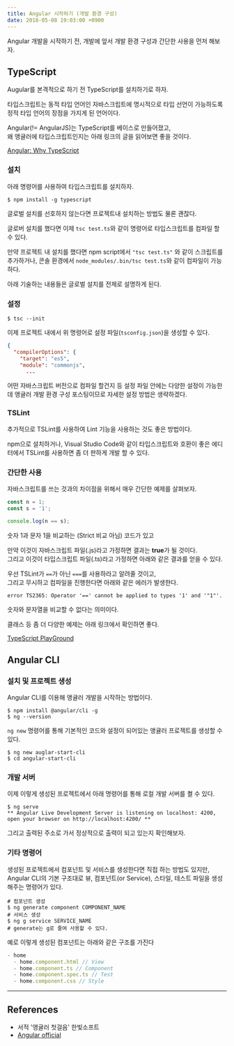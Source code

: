 ```yaml
---
title: Angular 시작하기 (개발 환경 구성)
date: 2018-05-08 19:03:00 +0900
---
```


Angular 개발을 시작하기 전, 개발에 앞서 개발 환경 구성과 간단한 사용을 먼저 해보자.


## TypeScript

Augular를 본격적으로 하기 전 TypeScript를 설치하기로 하자.

타입스크립트는 동적 타입 언어인 자바스크립트에 명시적으로 타입 선언이 가능하도록 정적 타입 언어의 장점을 가지게 된 언어이다.  

Angular(!= AngularJS)는 TypeScript를 베이스로 만들어졌고,  
왜 앵귤러에 타입스크립트인지는 아래 링크의 글을 읽어보면 좋을 것이다.

[Angular: Why TypeScript](https://github.com/not-for-me/til/blob/master/angular2/translations/writing_angular2_in_typescript.md)

### 설치

아래 명령어를 사용하여 타입스크립트를 설치하자.

```shell
$ npm install -g typescript
```

글로벌 설치를 선호하지 않는다면 프로젝트내 설치하는 방법도 물론 괜찮다.

글로버 설치를 했다면 이제 `tsc test.ts`와 같이 명령어로 타입스크립트를 컴파일 할 수 있다.

만약 프로젝트 내 설치를 했다면 npm script에서 `"tsc test.ts"` 와 같이 스크립트를 추가하거나, 
콘솔 환경에서 `node_modules/.bin/tsc test.ts`와 같이 컴파일이 가능하다.

아래 기술하는 내용들은 글로벌 설치를 전제로 설명하게 된다.

### 설정

```shell
$ tsc --init
```

이제 프로젝트 내에서 위 명령어로 설정 파일(`tsconfig.json`)을 생성할 수 있다.

```json
{
  "compilerOptions": {
    "target": "es5",
    "module": "commonjs",
      ...
```

어떤 자바스크립트 버전으로 컴파일 할건지 등 설정 파일 안에는 다양한 설정이 가능한데 앵귤러 개발 환경 구성 포스팅이므로 자세한 설정 방법은 생략하겠다.

### TSLint

추가적으로 TSLint를 사용하여 Lint 기능을 사용하는 것도 좋은 방법이다.

npm으로 설치하거나, Visual Studio Code와 같이 타입스크립트와 호환이 좋은 에디터에서 TSLint를 사용하면 좀 더 판하게 개발 할 수 있다.

### 간단한 사용

자바스크립트를 쓰는 것과의 차이점을 위해서 매우 간단한 예제를 살펴보자.

```javascript
const n = 1;
const s = '1';

console.log(n == s);
```
숫자 1과 문자 1을 비교하는 (Strict 비교 아님) 코드가 있고

만약 이것이 자바스크립트 파일(.js)라고 가정하면 결과는 **true**가 될 것이다.  
그리고 이것이 타입스크립트 파일(.ts)라고 가정하면 아래와 같은 결과를 얻을 수 있다.  

우선 TSLint가 `==`가 아닌 `===`를 사용하라고 알려줄 것이고,  
그리고 무시하고 컴파일을 진행한다면 아래와 같은 에러가 발생한다.

```shell
error TS2365: Operator '==' cannot be applied to types '1' and '"1"'.
```

숫자와 문자열을 비교할 수 없다는 의미이다.

클래스 등 좀 더 다양한 예제는 아래 링크에서 확인하면 좋다.

[TypeScript PlayGround](http://www.typescriptlang.org/play/)







## Angular CLI

### 설치 및 프로젝트 생성

Angular CLI를 이용해 앵귤러 개발을 시작하는 방법이다.

```shell
$ npm install @angular/cli -g
$ ng --version
```

`ng new` 명령어를 통해 기본적인 코드와 설정이 되어있는 앵귤러 프로젝트를 생성할 수 있다.

```shell
$ ng new auglar-start-cli
$ cd angular-start-cli
```

### 개발 서버

이제 이렇게 생성된 프로젝트에서 아래 명령어를 통해 로컬 개발 서버를 켤 수 있다.

```shell
$ ng serve
** Angular Live Development Server is listening on localhost: 4200, open your browser on http://localhost:4200/ **
```

그리고 출력된 주소로 가서 정상적으로 출력이 되고 있는지 확인해보자.

### 기타 명령어

생성된 프로젝트에서 컴포넌트 및 서비스를 생성한다면 직접 하는 방법도 있지만,  
Angular CLI의 기본 구조대로 뷰, 컴포넌트(or Service), 스타일, 테스트 파일을 생성해주는 명령어가 있다.

```shell
# 컴포넌트 생성
$ ng generate component COMPONENT_NAME
# 서비스 생성
$ ng g service SERVICE_NAME
# generate는 g로 줄여 사용할 수 있다.
```

예로 이렇게 생성된 컴포넌트는 아래와 같은 구조를 가진다
```javascript
- home
  - home.component.html // View
  - home.component.ts // Component
  - home.component.spec.ts // Test
  - home.component.css // Style
```

---

## References
- 서적 '앵귤러 첫걸음' 한빛소프트
- [Angular official](https://angular.io/guide/quickstart)
